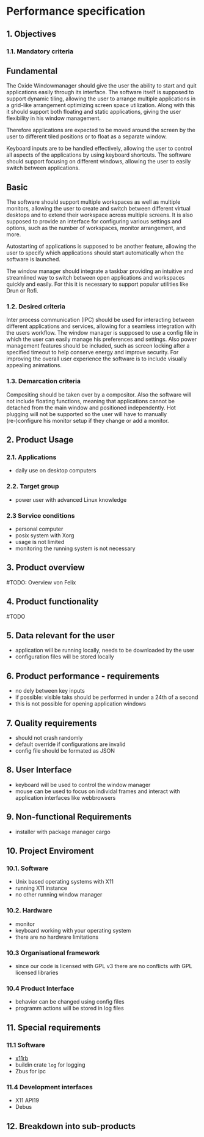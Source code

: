 # Performance specification

## 1. Objectives

### 1.1. Mandatory criteria

## Fundamental

The Oxide Windowmanager should give the user the ability to start and quit applications easily through its interface. The software itself is supposed to support dynamic tiling, allowing the user to arrange multiple applications in a grid-like arrangement optimizing screen space utilization. Along with this it should support both floating and static applications, giving the user flexibility in his window management.

Therefore applications are expected to be moved around the screen by the user to different tiled positions or to float as a separate window.

Keyboard inputs are to be handled effectively, allowing the user to control all aspects of the applications by using keyboard shortcuts. The software should support focusing on different windows, allowing the user to easily switch between applications.

## Basic

The software should support multiple workspaces as well as multiple monitors, allowing the user to create and switch between different virtual desktops and to extend their workspace across multiple screens. It is also supposed to provide an interface for configuring various settings and options, such as the number of workspaces, monitor arrangement, and more. 

Autostarting of applications is supposed to be another feature, allowing the user to specify which applications should start automatically when the software is launched. 

The window manager should integrate a taskbar providing an intuitive and streamlined way to switch between open applications and workspaces quickly and easily. For this it is necessary to support popular utilities like Drun or Rofi.

### 1.2. Desired criteria

Inter process communication (IPC) should be used for interacting between different applications and services, allowing for a seamless integration with the users workflow.
The window manager is supposed to use a config file in which the user can easily manage his preferences and settings. Also power management features should be included, such as screen locking after a specified timeout to help conserve energy and improve security. 
For improving the overall user experience the software is to include visually appealing animations.

### 1.3. Demarcation criteria

Compositing should be taken over by a compositor. 
Also the software will not include floating functions, meaning that applications cannot be detached from the main window and positioned independently. Hot plugging will not be supported so the user will have to manually (re-)configure his monitor setup if they change or add a monitor.

## 2. Product Usage

### 2.1. Applications

- daily use on desktop computers

### 2.2. Target group

- power user with advanced Linux knowledge

### 2.3 Service conditions

- personal computer
- posix system with Xorg
- usage is not limited
- monitoring the running system is not necessary

## 3. Product overview

#TODO: Overview von Felix

## 4. Product functionality

#TODO

## 5. Data relevant for the user

- application will be running locally, needs to be downloaded by the user
- configuration files will be stored locally

## 6. Product performance - requirements

- no dely between key inputs
- if possible: visible taks should be performed in under a 24th of a second
- this is not possible for opening application windows

## 7. Quality requirements

- should not crash randomly
- default override if configurations are invalid
- config file should be formated as JSON

## 8. User Interface

- keyboard will be used to control the window manager
- mouse can be used to focus on individal frames and interact with application interfaces like webbrowsers

## 9. Non-functional Requirements

- installer with package manager cargo

## 10. Project Enviroment

### 10.1. Software

- Unix based operating systems with X11
- running X11 instance
- no other running window manager

### 10.2. Hardware

- monitor
- keyboard working with your operating system
- there are no hardware limitations

### 10.3 Organisational framework

- since our code is licensed with GPL v3 there are no conflicts with GPL licensed libraries

### 10.4 Product Interface

- behavior can be changed using config files
- programm actions will be stored in log files

## 11. Special requirements

### 11.1 Software

- [x11rb](https://github.com/psychon/x11rb)
- buildin crate `log` for logging
- Zbus for ipc

### 11.4 Development interfaces

- X11 API19
- Debus

## 12. Breakdown into sub-products
